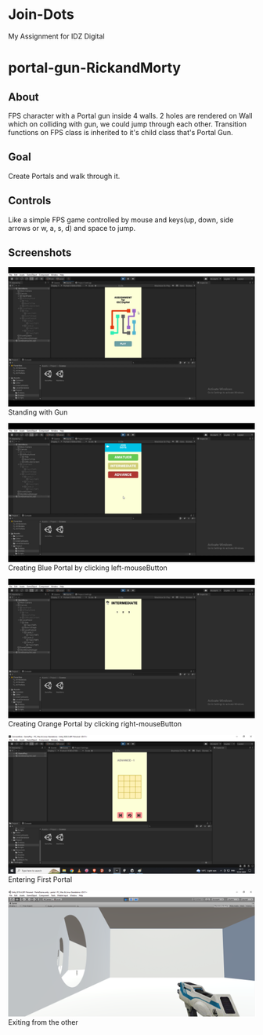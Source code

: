 # Join-Dots

My Assignment for IDZ Digital

# portal-gun-RickandMorty

## About
FPS character with a Portal gun inside 4 walls. 2 holes are rendered on Wall which on colliding with gun, we could jump through each other. Transition functions on FPS class is inherited to it's child class that's Portal Gun.

## Goal
Create Portals and walk through it.

## Controls
Like a simple FPS game controlled by mouse and keys(up, down, side arrows or w, a, s, d) and space to jump.

## Screenshots
![Standing with Gun](https://raw.githubusercontent.com/hackorlyf/Join-Dots/main/SS/assignment.png)
Standing with Gun

![Creating Blue Portal by clicking left-mouseButton](https://raw.githubusercontent.com/hackorlyf/Join-Dots/main/SS/assignment(1).png)
Creating Blue Portal by clicking left-mouseButton

![Creating Orange Portal by clicking right-mouseButton](https://raw.githubusercontent.com/hackorlyf/Join-Dots/main/SS/assignment(2).png)
Creating Orange Portal by clicking right-mouseButton

![Entering First Portal](https://raw.githubusercontent.com/hackorlyf/Join-Dots/main/SS/assignment(3).png)
Entering First Portal

![Exiting from the other](https://raw.githubusercontent.com/hackorlyf/portal-gun-RickandMorty/main/SS/Unity%202018.4.28f1%20Personal%20-%20PortalScene.unity%20-%20portal%20-%20PC%2C%20Mac%20%26%20Linux%20Standalone%20_DX11_%2026-08-2023%2002_10_37.png)
Exiting from the other
